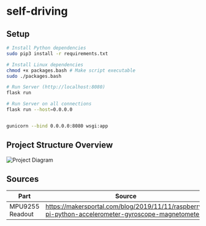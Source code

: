 # self-driving

## Setup

``` bash
# Install Python dependencies
sudo pip3 install -r requirements.txt

# Install Linux dependencies
chmod +x packages.bash # Make script executable
sudo ./packages.bash

# Run Server (http://localhost:8080)
flask run

# Run Server on all connections
flask run --host=0.0.0.0


gunicorn --bind 0.0.0.0:8080 wsgi:app
```

## Project Structure Overview
![Project Diagram](https://i.imgur.com/POkYepL.png)


## Sources
|Part|Source|
|---|---|
|MPU9255 Readout|https://makersportal.com/blog/2019/11/11/raspberry-pi-python-accelerometer-gyroscope-magnetometer|
